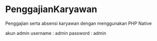 # PenggajianKaryawan
Penggajian serta absensi karyawan dengan menggunakan PHP Native 

akun admin
username : admin
password : admin
